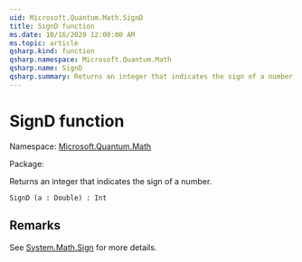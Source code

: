 ```yaml
---
uid: Microsoft.Quantum.Math.SignD
title: SignD function
ms.date: 10/16/2020 12:00:00 AM
ms.topic: article
qsharp.kind: function
qsharp.namespace: Microsoft.Quantum.Math
qsharp.name: SignD
qsharp.summary: Returns an integer that indicates the sign of a number.
---
```


# SignD function

Namespace: [Microsoft.Quantum.Math](xref:Microsoft.Quantum.Math)

Package: [](https://nuget.org/packages/)


Returns an integer that indicates the sign of a number.

```Q#
SignD (a : Double) : Int
```


## Remarks

See [System.Math.Sign](https://docs.microsoft.com/dotnet/api/system.math.sign) for more details.